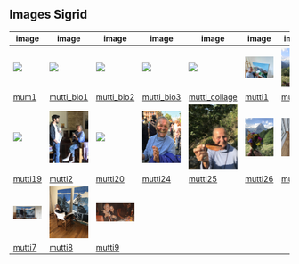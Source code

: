 ## Images Sigrid

|image|image|image|image|image|image|image|image|image|image|
|---|---|---|---|---|---|---|---|---|---|
| <img src="../assets/images_mum/mum1.jpg" width="300px" /> | <img src="../assets/images_mum/mutti_bio1.jpg" width="300px" /> | <img src="../assets/images_mum/mutti_bio2.jpg" width="300px" /> | <img src="../assets/images_mum/mutti_bio3.jpg" width="300px" /> | <img src="../assets/images_mum/mutti_collage.jpg" width="300px" /> | <img src="../assets/images_mum/mutti1.jpg" width="300px" /> | <img src="../assets/images_mum/mutti11.jpg" width="300px" /> | <img src="../assets/images_mum/mutti13.jpg" width="300px" /> | <img src="../assets/images_mum/mutti14.jpg" width="300px" /> | <img src="../assets/images_mum/mutti17.jpg" width="300px" /> |
| [mum1](https://sigrid-paintings.s3.amazonaws.com/assets/images_mum/mum1.jpg) | [mutti_bio1](https://sigrid-paintings.s3.amazonaws.com/assets/images_mum/mutti_bio1.jpg) | [mutti_bio2](https://sigrid-paintings.s3.amazonaws.com/assets/images_mum/mutti_bio2.jpg) | [mutti_bio3](https://sigrid-paintings.s3.amazonaws.com/assets/images_mum/mutti_bio3.jpg) | [mutti_collage](https://sigrid-paintings.s3.amazonaws.com/assets/images_mum/mutti_collage.jpg) | [mutti1](https://sigrid-paintings.s3.amazonaws.com/assets/images_mum/mutti1.jpg) | [mutti11](https://sigrid-paintings.s3.amazonaws.com/assets/images_mum/mutti11.jpg) | [mutti13](https://sigrid-paintings.s3.amazonaws.com/assets/images_mum/mutti13.jpg) | [mutti14](https://sigrid-paintings.s3.amazonaws.com/assets/images_mum/mutti14.jpg) | [mutti17](https://sigrid-paintings.s3.amazonaws.com/assets/images_mum/mutti17.jpg) |
| <img src="../assets/images_mum/mutti19.jpg" width="300px" /> | <img src="../assets/images_mum/mutti2.jpg" width="300px" /> | <img src="../assets/images_mum/mutti20.jpg" width="300px" /> | <img src="../assets/images_mum/mutti24.jpg" width="300px" /> | <img src="../assets/images_mum/mutti25.jpg" width="300px" /> | <img src="../assets/images_mum/mutti26.jpg" width="300px" /> | <img src="../assets/images_mum/mutti27.jpg" width="300px" /> | <img src="../assets/images_mum/mutti3.jpg" width="300px" /> | <img src="../assets/images_mum/mutti4.jpg" width="300px" /> | <img src="../assets/images_mum/mutti6.jpg" width="300px" /> |
| [mutti19](https://sigrid-paintings.s3.amazonaws.com/assets/images_mum/mutti19.jpg) | [mutti2](https://sigrid-paintings.s3.amazonaws.com/assets/images_mum/mutti2.jpg) | [mutti20](https://sigrid-paintings.s3.amazonaws.com/assets/images_mum/mutti20.jpg) | [mutti24](https://sigrid-paintings.s3.amazonaws.com/assets/images_mum/mutti24.jpg) | [mutti25](https://sigrid-paintings.s3.amazonaws.com/assets/images_mum/mutti25.jpg) | [mutti26](https://sigrid-paintings.s3.amazonaws.com/assets/images_mum/mutti26.jpg) | [mutti27](https://sigrid-paintings.s3.amazonaws.com/assets/images_mum/mutti27.jpg) | [mutti3](https://sigrid-paintings.s3.amazonaws.com/assets/images_mum/mutti3.jpg) | [mutti4](https://sigrid-paintings.s3.amazonaws.com/assets/images_mum/mutti4.jpg) | [mutti6](https://sigrid-paintings.s3.amazonaws.com/assets/images_mum/mutti6.jpg) |
| <img src="../assets/images_mum/mutti7.jpg" width="300px" /> | <img src="../assets/images_mum/mutti8.jpg" width="300px" /> | <img src="../assets/images_mum/mutti9.jpg" width="300px" /> |  |  |  |  |  |  |  |
| [mutti7](https://sigrid-paintings.s3.amazonaws.com/assets/images_mum/mutti7.jpg) | [mutti8](https://sigrid-paintings.s3.amazonaws.com/assets/images_mum/mutti8.jpg) | [mutti9](https://sigrid-paintings.s3.amazonaws.com/assets/images_mum/mutti9.jpg) |  |  |  |  |  |  |  |